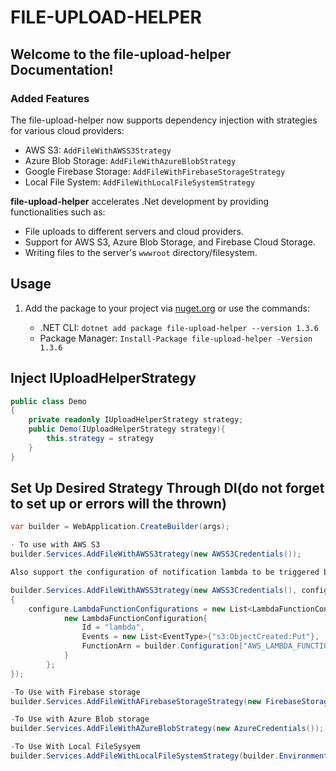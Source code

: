 # FILE-UPLOAD-HELPER

## Welcome to the file-upload-helper Documentation!

### Added Features
The file-upload-helper now supports dependency injection with strategies for various cloud providers:

- AWS S3: `AddFileWithAWSS3Strategy`
- Azure Blob Storage: `AddFileWithAzureBlobStrategy`
- Google Firebase Storage: `AddFileWithFirebaseStorageStrategy`
- Local File System: `AddFileWithLocalFileSystemStrategy`

**file-upload-helper** accelerates .Net development by providing functionalities such as:

- File uploads to different servers and cloud providers.
- Support for AWS S3, Azure Blob Storage, and Firebase Cloud Storage.
- Writing files to the server's `wwwroot` directory/filesystem.

## Usage

1. Add the package to your project via [nuget.org](https://www.nuget.org/packages/file-upload-helper) or use the commands:

   - .NET CLI: `dotnet add package file-upload-helper --version 1.3.6`
   - Package Manager: `Install-Package file-upload-helper -Version 1.3.6`

## Inject IUploadHelperStrategy
```csharp
public class Demo
{
    private readonly IUploadHelperStrategy strategy;
    public Demo(IUploadHelperStrategy strategy){
        this.strategy = strategy
    }
}
```
## Set Up Desired Strategy Through DI(do not forget to set up or errors will the thrown)
```csharp
var builder = WebApplication.CreateBuilder(args);

- To use with AWS S3
builder.Services.AddFileWithAWSS3trategy(new AWSS3Credentials());

Also support the configuration of notification lambda to be triggered by this Bucket events for S3 operation

builder.Services.AddFileWithAWSS3trategy(new AWSS3Credentials(), configure =>
{
    configure.LambdaFunctionConfigurations = new List<LambdaFunctionConfiguration>{
            new LambdaFunctionConfiguration{
                Id = "lambda",
                Events = new List<EventType>{"s3:ObjectCreated:Put"},
                FunctionArn = builder.Configuration["AWS_LAMBDA_FUNCTION_ARN"]
            }
        };
}); 

-To Use with Firebase storage
builder.Services.AddFileWithAFirebaseStorageStrategy(new FirebaseStorageCredentials());

-To Use with Azure Blob storage
builder.Services.AddFileWithAZureBlobStrategy(new AzureCredentials());

-To Use With Local FileSysyem
builder.Services.AddFileWithLocalFileSystemStrategy(builder.Environment);
```


